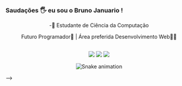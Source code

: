 ### Saudações 🖐 eu sou o Bruno Januario !

<p align="center"> -🔭 Estudante de  Ciência da Computação </p>
<p align="center"> Futuro Programador🙏 | Área preferida Desenvolvimento Web👩‍💻 </p>
<br>

  
 
<div align="center">
  <a href="https://www.instagram.com/brjanuario/" target="_blank"><img src="https://img.shields.io/badge/-Instagram-%23E4405F?style=for-the-badge&logo=instagram&logoColor=white" target="_blank"></a>
  <a href="https://www.linkedin.com/in/bruno-januario-548619203/" target="_blank"><img src="https://img.shields.io/badge/-LinkedIn-%230077B5?style=for-the-badge&logo=linkedin&logoColor=white" target="_blank"></a> 
  <a href="mailto:oobruno.19@hotmail.com"><img src="https://img.shields.io/badge/-Gmail-%23333?style=for-the-badge&logo=gmail&logoColor=white" target="_blank"></a>
</div>

<div align="center">
  
  ![Snake animation](https://github.com/Mathgardino/Mathgardino/blob/output/github-contribution-grid-snake.svg)
  
</div>

 
-->
